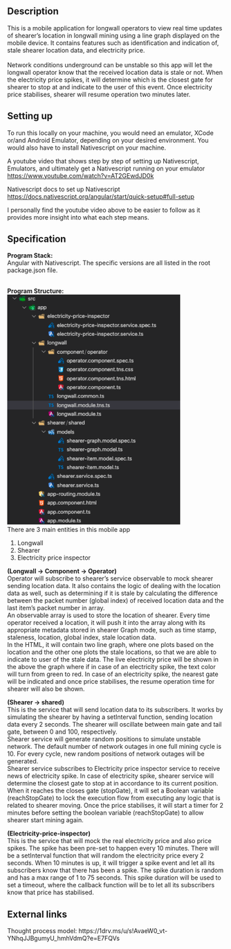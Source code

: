 <h2>Description</h2>
This is a mobile application for longwall operators to view real time updates of shearer’s location in longwall mining using a line graph displayed on the mobile device. It contains features such as identification and indication of, stale shearer location data, and electricity price. 
<br/><br/>
Network conditions underground can be unstable so this app will let the longwall operator know that the received location data is stale or not. When the electricity price spikes, it will determine which is the closest gate for shearer to stop at and indicate to the user of this event. Once electricity price stabilises, shearer will resume operation two minutes later. 
<br/>
<h2>Setting up</h2>
To run this locally on your machine, you would need an emulator, XCode or/and Android Emulator, depending on your desired environment. You would also have to install Nativescript on your machine.<br/>

A youtube video that shows step by step of setting up Nativescript, Emulators, and ultimately get a Nativescript running on your emulator
https://www.youtube.com/watch?v=AT2GEwdJD0k<br/>

Nativescript docs to set up Nativescript
https://docs.nativescript.org/angular/start/quick-setup#full-setup<br/>

I personally find the youtube video above to be easier to follow as it provides more insight into what each step means.<br/>
<h2>Specification</h2>
<strong>Program Stack:</strong><br/>
Angular with Nativescript. The specific versions are all listed in the root package.json file.<br/><br/>

<strong>Program Structure:</strong><br/>
![picture](img/directory.png)<br/>
There are 3 main entities in this mobile app<br/>
1. Longwall<br/>
2. Shearer<br/>
3. Electricity price inspector<br/>

<strong>(Longwall -> Component -> Operator)</strong><br/>
Operator will subscribe to shearer’s service observable to mock shearer sending location data. It also contains the logic of dealing with the location data as well, such as determining if it is stale by calculating the difference between the packet number (global index) of received location data and the last item’s packet number in array. <br/>
An observable array is used to store the location of shearer. Every time operator received a location, it will push it into the array along with its appropriate metadata stored in shearer Graph mode, such as time stamp, staleness, location, global index, stale location data. <br/>
In the HTML, it will contain two line graph, where one plots based on the location and the other one plots the stale locations, so that we are able to indicate to user of the stale data. The live electricity price will be shown in the above the graph where if in case of an electricity spike, the text color will turn from green to red. In case of an electricity spike, the nearest gate will be indicated and once price stabilises, the resume operation time for shearer will also be shown.<br/>

<strong>(Shearer -> shared)</strong><br/>
This is the service that will send location data to its subscribers. It works by simulating the shearer by having a setInterval function, sending location data every 2 seconds. The shearer will oscillate between main gate and tail gate, between 0 and 100, respectively.<br/>
Shearer service will generate random positions to simulate unstable network. The default number of network outages in one full mining cycle is 10. For every cycle, new random positions of network outages will be generated.<br/>
Shearer service subscribes to Electricity price inspector service to receive news of electricity spike. In case of electricity spike, shearer service will determine the closest gate to stop at in accordance to its current position. When it reaches the closes gate (stopGate), it will set a Boolean variable (reachStopGate) to lock the execution flow from executing any logic that is related to shearer moving. Once the price stabilises, it will start a timer for 2 minutes before setting the boolean variable (reachStopGate) to allow shearer start mining again.  <br/>

<strong>(Electricity-price-inspector)</strong><br/>
This is the service that will mock the real electricity price and also price spikes. The spike has been pre-set to happen every 10 minutes. There will be a setInterval function that will random the electricity price every 2 seconds. When 10 minutes is up, it will trigger a spike event and let all its subscribers know that there has been a spike. The spike duration is random and has a max range of 1 to 75 seconds. This spike duration will be used to set a timeout, where the callback function will be to let all its subscribers know that price has stabilised.</br>

<h2>External links</h2>
Thought process model: https://1drv.ms/u/s!AvaeW0_vt-YNhqJJBgumyU_hmhVdmQ?e=E7FQVs<br/>
